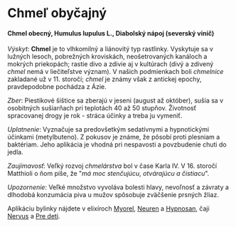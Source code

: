 Chmeľ obyčajný
==============

#### Chmel obecný, Humulus lupulus L., Diabolský nápoj (severský vinič)

*Výskyt*: **Chmel** je to vlhkomilný a liánovitý typ rastlinky. Vyskytuje sa v
lužných lesoch, pobrežných kroviskách, neošetrovaných kanáloch a mokrých
priekopách; rastie divo a zdivie aj v kultúrach (divý a zdivený *chmel* nemá v
liečiteľstve význam). V našich podmienkach boli *chmelnice* zakladané už v 11.
storočí; *chmel* je známy však z antickej epochy, pravdepodobne pochádza z Ázie.

*Zber*: Piestikové šištice sa zberajú v jeseni (august až október), sušia sa v
osobitných sušiarňach pri teplotách 40 až 50 stupňov. Životnosť spracovanej
drogy je rok - stráca účinky a treba ju vymeniť.

*Uplatnenie*: Vyznačuje sa predovšetkým sedatívnymi a hypnotickými účinkami
(metylbuteno). Z pokusov je známe, že pôsobí proti plesniam a baktériam. Jeho
aplikácia je vhodná pri nespavosti a povzbudenie chuti do jedla.

*Zaujímavosť*: Veľký rozvoj *chmelárstva* bol v čase Karla IV. V 16. storočí
Matthioli o ňom píše, že "*má moc stenčujúcu, otvárajúcu a čistiacu*".

*Upozornenie*: Veľké množstvo vyvoláva bolesti hlavy, nevoľnosť a závraty a
dlhodobá konzumácia piva u mužov spôsobuje zväčšenie prsných žliaz.

Aplikáciu bylinky nájdete v elixíroch [Myorel](/elixiry/myorel-elixir),
[Neuren](/elixiry/neuren-elixir) a [Hypnosan](/elixiry/hypnosan), čaji
[Nervus](/caje/nervus) a [Pre deti](/caje/pre-deti).

